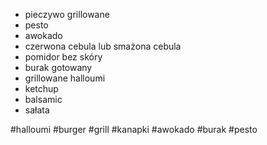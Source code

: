- pieczywo grillowane
- pesto
- awokado
- czerwona cebula lub smażona cebula
- pomidor bez skóry
- burak gotowany
- grillowane halloumi 
- ketchup
- balsamic
- sałata

#halloumi #burger #grill #kanapki #awokado #burak #pesto